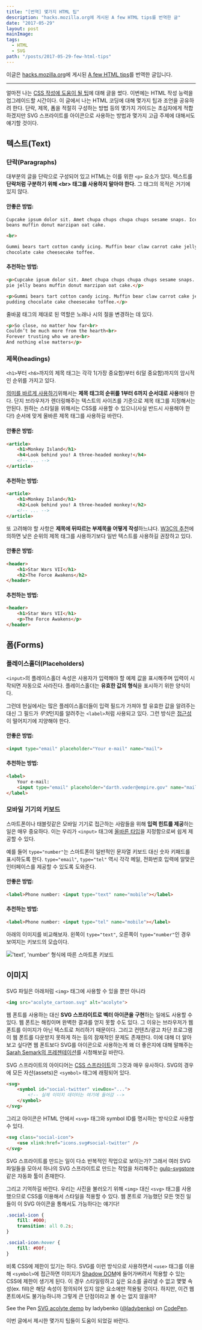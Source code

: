 ```yaml
---
title: "[번역] 몇가지 HTML 팁"
description: "hacks.mozilla.org에 게시된 A few HTML tips를 번역한 글"
date: "2017-05-29"
layout: post
mainImage:
tags:
  - HTML
  - SVG
path: "/posts/2017-05-29-few-html-tips"
---
```


이글은 [hacks.mozilla.org](https://hacks.mozilla.org)에 게시된 [A few HTML tips](https://hacks.mozilla.org/2016/08/a-few-html-tips/)를 번역한 글입니다.

---

얼마전 나는 [CSS 작성에 도움이 될 팁](https://hacks.mozilla.org/2016/05/css-coding-techniques/)에 대해 글을 썼다. 이번에는 HTML 작성 능력을 업그레이드할 시간이다. 이 글에서 나는 HTML 코딩에 대해 몇가지 팁과 조언을 공유하려 한다. 단락, 제목, 폼을 적절히 구성하는 방법 등의 몇가지 가이드는 초심자에게 적합하겠지만 SVG 스프라이트를 아이콘으로 사용하는 방법과 몇가지 고급 주제에 대해서도 얘기할 것이다.

## 텍스트(Text)

### 단락(Paragraphs)

대부분의 글을 단락으로 구성되어 있고 HTML는 이를 위한 `<p>` 요소가 있다. 텍스트를 **단락처럼 구분하기 위해 \<br\> 태그를 사용하지 말아야 한다.** 그 태그의 목적은 거기에 있지 않다.


#### 안좋은 방법:

```html
Cupcake ipsum dolor sit. Amet chupa chups chupa chups sesame snaps. Ice cream pie jelly
beans muffin donut marzipan oat cake.

<br>

Gummi bears tart cotton candy icing. Muffin bear claw carrot cake jelly jujubes pudding
chocolate cake cheesecake toffee.
```


#### 추천하는 방법:

```html
<p>Cupcake ipsum dolor sit. Amet chupa chups chupa chups sesame snaps. Ice cream
pie jelly beans muffin donut marzipan oat cake.</p>

<p>Gummi bears tart cotton candy icing. Muffin bear claw carrot cake jelly jujubes
pudding chocolate cake cheesecake toffee.</p>
```

줄바꿈 태그의 제대로 된 역할은 노래나 시의 절을 변경하는 데 있다.

```html
<p>So close, no matter how far<br>
Couldn’t be much more from the hearth<br>
Forever trusting who we are<br>
And nothing else matters</p>
```


### 제목(headings)

`<h1>`부터 `<h6>`까지의 제목 태그는 각각 1(가장 중요함)부터 6(덜 중요함)까지의 암시적인 순위를 가지고 있다.

[의미를 바르게 사용하기](https://www.w3.org/TR/html5/sections.html#headings-and-sections)위해서는 **제목 태그의 순위를 1부터 6까지 순서대로 사용**해야 한다. 단지 브라우저가 렌더링해주는 텍스트의 사이즈를 기준으로 제목 태그를 지정해서는 안된다. 원하는 스타일을 위해서는 CSS를 사용할 수 있으니(사실 반드시 사용해야 한다!) 순서에 맞게 올바른 제목 태그를 사용하길 바란다.


#### 안좋은 방법:

```html
<article>
    <h1>Monkey Island</h1>
    <h4>Look behind you! A three-headed monkey!</h4>
    <!-- ... -->
</article>
```

#### 추천하는 방법:


```html
<article>
    <h1>Monkey Island</h1>
    <h2>Look behind you! A three-headed monkey!</h2>
    <!-- ... -->
</article>
```

또 고려해야 할 사항은 **제목에 뒤따르는 부제목을 어떻게 작성**하느냐다. [W3C의 추천](https://www.w3.org/TR/html5/common-idioms.html#common-idioms)에 의하면 낮은 순위의 제목 태그를 사용하기보다 일반 텍스트를 사용하길 권장하고 있다.

#### 안좋은 방법:

```html
<header>
    <h1>Star Wars VII</h1>
    <h2>The Force Awakens</h2>
</header>
```

#### 추천하는 방법:

```html
<header>
    <h1>Star Wars VII</h1>
    <p>The Force Awakens</p>
</header>
```

## 폼(Forms)

### 플레이스홀더(Placeholders)

`<input>`의 플레이스홀더 속성은 사용자가 입력해야 할 예제 값을 표시해주며 입력이 시작되면 자동으로 사라진다. 플레이스홀더는 **유효한 값의 형식**을 표시하기 위한 양식이다.

그런데 현실에서는 많은 플레이스홀더들이 입력 필드가 가져야 할 유효한 값을 알려주는 대신 그 필드가 *무엇*인지를 알려주는 `<label>`처럼 사용되고 있다. 그런 방식은 [접근성](https://developer.mozilla.org/en-US/docs/Web/Accessibility)이 떨어지기에 지양해야 한다.

#### 안좋은 방법:

```html
<input type="email" placeholder="Your e-mail" name="mail">
```

#### 추천하는 방법:

```html
<label>
    Your e-mail:
    <input type="email" placeholder="darth.vader@empire.gov" name="mail">
</label>
```

### 모바일 기기의 키보드

스마트폰이나 태블릿같은 모바일 기기로 접근하는 사람들을 위해 **입력 힌트를 제공**하는 일은 매우 중요하다. 이는 우리가 `<input>` 태그에 [올바른 타입](https://developer.mozilla.org/en-US/docs/Web/HTML/Element/input#Attributes)을 지정함으로써 쉽게 제공할 수 있다.

예를 들어 `type="number"`는 스마트폰이 일반적인 문자열 키보드 대신 숫자 키패드를 표시하도록 한다. `type="email"`, `type="tel"` 역시 각각 메일, 전화번호 입력에 알맞은 인터페이스를 제공할 수 있도록 도와준다.


#### 안좋은 방법:

```html
<label>Phone number: <input type="text" name="mobile"></label>
```

#### 추천하는 방법:

```html
<label>Phone number: <input type="tel" name="mobile"></label>
```

아래의 이미지를 비교해보자. 왼쪽이 `type="text"`, 오른쪽이 `type="number"`인 경우 보여지는 키보드의 모습이다.

!['text', 'number' 형식에 따른 스마트폰 키보드](https://hacks.mozilla.org/files/2016/08/keyboard_compare-500x443.png)


## 이미지

SVG 파일은 아래처럼 `<img>` 태그에 사용할 수 있을 뿐만 아니라

```html
<img src="acolyte_cartoon.svg" alt="acolyte">
```

웹 폰트를 사용하는 대신 **SVG 스프라이트로 벡터 아이콘을 구현**하는 일에도 사용할 수 있다. 웹 폰트는 해킹이며 완벽한 결과를 얻지 못할 수도 있다. 그 이유는 브라우저가 웹 폰트를 이미지가 아닌 텍스트로 처리하기 때문이다. 그리고 컨텐츠/광고 차단 프로그램이 웹 폰트를 다운받지 못하게 하는 등의 잠재적인 문제도 존재한다. 이에 대해 더 알아보고 싶다면 웹 폰트보다 SVG를 아이콘으로 사용하는게 왜 더 좋은지에 대해 말해주는 [Sarah Semark의 프레젠테이션](http://wordpress.tv/2016/05/28/sarah-semark-stop-using-icon-fonts-love-svg/)를 시청해보길 바란다.

SVG 스프라이트의 아이디어는 [CSS 스프라이트](https://developer.mozilla.org/en-US/docs/Web/CSS/CSS_Images/Implementing_image_sprites_in_CSS)의 그것과 매우 유사하다. SVG의 경우에 모든 자산(assets)은 `<symbol>` 태그에 래핑되어 있다.

```html
<svg>
    <symbol id="social-twitter" viewBox="...">
        <!-- 실제 이미지 데이터는 여기에 들어감 -->
    </symbol>
</svg>
```

그리고 아이콘은 HTML 안에서 `<svg>` 태그와 symbol ID를 명시하는 방식으로 사용할 수 있다.

```html
<svg class="social-icon">
    <use xlink:href="icons.svg#social-twitter" />
</svg>
```

SVG 스프라이트를 만드는 일이 다소 반복적인 작업으로 보이는가? 그래서 여러 SVG 파일들을 모아서 하나의 SVG 스프라이트로 만드는 작업을 처리해주는 [gulp-svgstore](https://github.com/w0rm/gulp-svgstore)같은 자동화 툴이 존재한다.

그리고 기억하길 바란다. 우리는 사진을 불러오기 위해 `<img>` 대신 `<svg>` 태그를 사용했으므로 CSS를 이용해서 스타일을 적용할 수 있다. 웹 폰트로 가능했던 모든 멋진 일들이 이 SVG 아이콘을 통해서도 가능하다는 얘기다!

```css
.social-icon {
    fill: #000;
    transition: all 0.2s;
}

.social-icon:hover {
    fill: #00f;
}
```

비록 CSS에 제한이 있기는 하다. SVG를 이런 방식으로 사용하면서 `<use>` 태그를 이용해 `<symbol>`에 접근하면 이미지가 [Shadow DOM](https://developer.mozilla.org/en-US/docs/Web/Web_Components/Shadow_DOM)에 들어가버려서 적용할 수 있는 CSS에 제한이 생기게 된다. 이 경우 스타일링하고 싶은 요소를 골라낼 수 없고 몇몇 속성(ex. fill)은 해당 속성이 정의되어 있지 않은 요소에만 적용될 것이다. 하지만, 이건 웹 폰트에서도 불가능하니까 그렇게 큰 단점이라고 볼 수는 없지 않을까?

<p data-height="265" data-theme-id="0" data-slug-hash="OXBQZq" data-default-tab="html,result" data-user="ladybenko" data-embed-version="2" data-pen-title="SVG acolyte demo" class="codepen">See the Pen <a href="https://codepen.io/ladybenko/pen/OXBQZq/">SVG acolyte demo</a> by ladybenko (<a href="https://codepen.io/ladybenko">@ladybenko</a>) on <a href="https://codepen.io">CodePen</a>.</p>


이번 글에서 제시한 몇가지 팁들이 도움이 되었길 바란다.


<script async src="https://production-assets.codepen.io/assets/embed/ei.js"></script>


